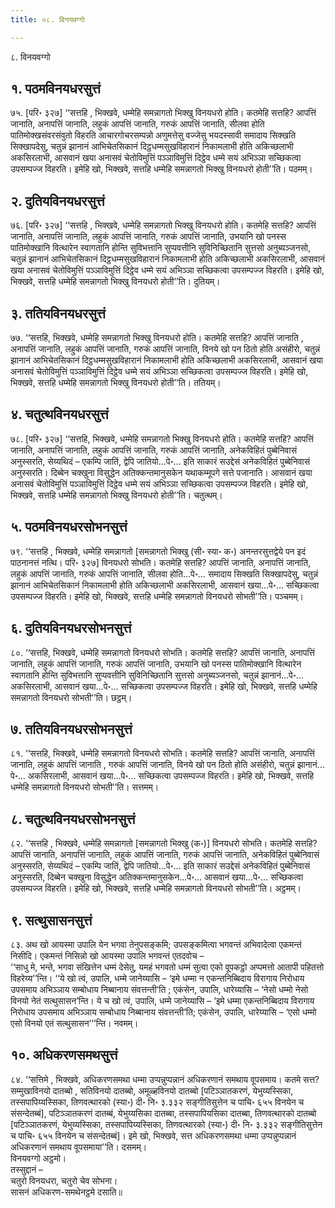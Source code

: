 ```yaml
---
title: ०८. विनयवग्गो

---
```

८. विनयवग्गो  


## १. पठमविनयधरसुत्तं

७५. [परि॰ ३२७] ‘‘सत्तहि , भिक्खवे, धम्मेहि समन्नागतो भिक्खु विनयधरो होति। कतमेहि सत्तहि? आपत्तिं जानाति, अनापत्तिं जानाति, लहुकं आपत्तिं जानाति, गरुकं आपत्तिं जानाति, सीलवा होति पातिमोक्खसंवरसंवुतो विहरति आचारगोचरसम्पन्नो अणुमत्तेसु वज्जेसु भयदस्सावी समादाय सिक्खति सिक्खापदेसु, चतुन्नं झानानं आभिचेतसिकानं दिट्ठधम्मसुखविहारानं निकामलाभी होति अकिच्छलाभी अकसिरलाभी, आसवानं खया अनासवं चेतोविमुत्तिं पञ्ञाविमुत्तिं दिट्ठेव धम्मे सयं अभिञ्ञा सच्छिकत्वा उपसम्पज्ज विहरति। इमेहि खो, भिक्खवे, सत्तहि धम्मेहि समन्नागतो भिक्खु विनयधरो होती’’ति। पठमम्।  


## २. दुतियविनयधरसुत्तं

७६. [परि॰ ३२७] ‘‘सत्तहि , भिक्खवे, धम्मेहि समन्नागतो भिक्खु विनयधरो होति। कतमेहि सत्तहि? आपत्तिं जानाति, अनापत्तिं जानाति, लहुकं आपत्तिं जानाति, गरुकं आपत्तिं जानाति, उभयानि खो पनस्स पातिमोक्खानि वित्थारेन स्वागतानि होन्ति सुविभत्तानि सुप्पवत्तीनि सुविनिच्छितानि सुत्तसो अनुब्यञ्जनसो, चतुन्नं झानानं आभिचेतसिकानं दिट्ठधम्मसुखविहारानं निकामलाभी होति अकिच्छलाभी अकसिरलाभी, आसवानं खया अनासवं चेतोविमुत्तिं पञ्ञाविमुत्तिं दिट्ठेव धम्मे सयं अभिञ्ञा सच्छिकत्वा उपसम्पज्ज विहरति। इमेहि खो, भिक्खवे, सत्तहि धम्मेहि समन्नागतो भिक्खु विनयधरो होती’’ति। दुतियम्।  


## ३. ततियविनयधरसुत्तं

७७. ‘‘सत्तहि, भिक्खवे, धम्मेहि समन्नागतो भिक्खु विनयधरो होति। कतमेहि सत्तहि? आपत्तिं जानाति , अनापत्तिं जानाति, लहुकं आपत्तिं जानाति, गरुकं आपत्तिं जानाति, विनये खो पन ठितो होति असंहीरो, चतुन्नं झानानं आभिचेतसिकानं दिट्ठधम्मसुखविहारानं निकामलाभी होति अकिच्छलाभी अकसिरलाभी, आसवानं खया अनासवं चेतोविमुत्तिं पञ्ञाविमुत्तिं दिट्ठेव धम्मे सयं अभिञ्ञा सच्छिकत्वा उपसम्पज्ज विहरति। इमेहि खो, भिक्खवे, सत्तहि धम्मेहि समन्नागतो भिक्खु विनयधरो होती’’ति। ततियम्।  


## ४. चतुत्थविनयधरसुत्तं

७८. [परि॰ ३२७] ‘‘सत्तहि, भिक्खवे, धम्मेहि समन्नागतो भिक्खु विनयधरो होति। कतमेहि सत्तहि? आपत्तिं जानाति, अनापत्तिं जानाति, लहुकं आपत्तिं जानाति, गरुकं आपत्तिं जानाति, अनेकविहितं पुब्बेनिवासं अनुस्सरति, सेय्यथिदं – एकम्पि जातिं, द्वेपि जातियो…पे॰… इति साकारं सउद्देसं अनेकविहितं पुब्बेनिवासं अनुस्सरति। दिब्बेन चक्खुना विसुद्धेन अतिक्कन्तमानुसकेन यथाकम्मूपगे सत्ते पजानाति। आसवानं खया अनासवं चेतोविमुत्तिं पञ्ञाविमुत्तिं दिट्ठेव धम्मे सयं अभिञ्ञा सच्छिकत्वा उपसम्पज्ज विहरति। इमेहि खो, भिक्खवे, सत्तहि धम्मेहि समन्नागतो भिक्खु विनयधरो होती’’ति। चतुत्थम्।  


## ५. पठमविनयधरसोभनसुत्तं

७९. ‘‘सत्तहि , भिक्खवे, धम्मेहि समन्नागतो [समन्नागतो भिक्खु (सी॰ स्या॰ क॰) अनन्तरसुत्तद्वेये पन इदं पाठनानत्तं नत्थि। परि॰ ३२७] विनयधरो सोभति। कतमेहि सत्तहि? आपत्तिं जानाति, अनापत्तिं जानाति, लहुकं आपत्तिं जानाति, गरुकं आपत्तिं जानाति, सीलवा होति…पे॰… समादाय सिक्खति सिक्खापदेसु, चतुन्नं झानानं आभिचेतसिकानं निकामलाभी होति अकिच्छलाभी अकसिरलाभी, आसवानं खया…पे॰… सच्छिकत्वा उपसम्पज्ज विहरति। इमेहि खो, भिक्खवे, सत्तहि धम्मेहि समन्नागतो विनयधरो सोभती’’ति। पञ्चमम्।  


## ६. दुतियविनयधरसोभनसुत्तं

८०. ‘‘सत्तहि, भिक्खवे, धम्मेहि समन्नागतो विनयधरो सोभति। कतमेहि सत्तहि? आपत्तिं जानाति, अनापत्तिं जानाति, लहुकं आपत्तिं जानाति, गरुकं आपत्तिं जानाति, उभयानि खो पनस्स पातिमोक्खानि वित्थारेन स्वागतानि होन्ति सुविभत्तानि सुप्पवत्तीनि सुविनिच्छितानि सुत्तसो अनुब्यञ्जनसो, चतुन्नं झानानं…पे॰… अकसिरलाभी, आसवानं खया…पे॰… सच्छिकत्वा उपसम्पज्ज विहरति। इमेहि खो, भिक्खवे, सत्तहि धम्मेहि समन्नागतो विनयधरो सोभती’’ति। छट्ठम्।  


## ७. ततियविनयधरसोभनसुत्तं

८१. ‘‘सत्तहि, भिक्खवे, धम्मेहि समन्नागतो विनयधरो सोभति। कतमेहि सत्तहि? आपत्तिं जानाति, अनापत्तिं जानाति, लहुकं आपत्तिं जानाति , गरुकं आपत्तिं जानाति, विनये खो पन ठितो होति असंहीरो, चतुन्नं झानानं…पे॰… अकसिरलाभी, आसवानं खया…पे॰… सच्छिकत्वा उपसम्पज्ज विहरति। इमेहि खो, भिक्खवे, सत्तहि धम्मेहि समन्नागतो विनयधरो सोभती’’ति। सत्तमम्।  


## ८. चतुत्थविनयधरसोभनसुत्तं

८२. ‘‘सत्तहि , भिक्खवे, धम्मेहि समन्नागतो [समन्नागतो भिक्खु (क॰)] विनयधरो सोभति। कतमेहि सत्तहि? आपत्तिं जानाति, अनापत्तिं जानाति, लहुकं आपत्तिं जानाति, गरुकं आपत्तिं जानाति, अनेकविहितं पुब्बेनिवासं अनुस्सरति, सेय्यथिदं – एकम्पि जातिं, द्वेपि जातियो…पे॰… इति साकारं सउद्देसं अनेकविहितं पुब्बेनिवासं अनुस्सरति, दिब्बेन चक्खुना विसुद्धेन अतिक्कन्तमानुसकेन…पे॰… आसवानं खया…पे॰… सच्छिकत्वा उपसम्पज्ज विहरति। इमेहि खो, भिक्खवे, सत्तहि धम्मेहि समन्नागतो विनयधरो सोभती’’ति। अट्ठमम्।  


## ९. सत्थुसासनसुत्तं

८३. अथ खो आयस्मा उपालि येन भगवा तेनुपसङ्कमि; उपसङ्कमित्वा भगवन्तं अभिवादेत्वा एकमन्तं निसीदि। एकमन्तं निसिन्नो खो आयस्मा उपालि भगवन्तं एतदवोच –  
‘‘साधु मे, भन्ते, भगवा संखित्तेन धम्मं देसेतु, यमहं भगवतो धम्मं सुत्वा एको वूपकट्ठो अप्पमत्तो आतापी पहितत्तो विहरेय्य’’न्ति। ‘‘ये खो त्वं, उपालि, धम्मे जानेय्यासि – ‘इमे धम्मा न एकन्तनिब्बिदाय विरागाय निरोधाय उपसमाय अभिञ्ञाय सम्बोधाय निब्बानाय संवत्तन्ती’ति ; एकंसेन, उपालि, धारेय्यासि – ‘नेसो धम्मो नेसो विनयो नेतं सत्थुसासन’न्ति। ये च खो त्वं, उपालि, धम्मे जानेय्यासि – ‘इमे धम्मा एकन्तनिब्बिदाय विरागाय निरोधाय उपसमाय अभिञ्ञाय सम्बोधाय निब्बानाय संवत्तन्ती’ति; एकंसेन, उपालि, धारेय्यासि – ‘एसो धम्मो एसो विनयो एतं सत्थुसासन’’’न्ति। नवमम्।  


## १०. अधिकरणसमथसुत्तं

८४. ‘‘सत्तिमे , भिक्खवे, अधिकरणसमथा धम्मा उप्पन्नुप्पन्नानं अधिकरणानं समथाय वूपसमाय। कतमे सत्त? सम्मुखाविनयो दातब्बो , सतिविनयो दातब्बो, अमूळ्हविनयो दातब्बो [पटिञ्ञातकरणं, येभुय्यस्सिका, तस्सपापिय्यस्सिका, तिणवत्थारको (स्या॰) दी॰ नि॰ ३.३३२ सङ्गीतिसुत्तेन च पाचि॰ ६५५ विनयेन च संसन्देतब्बं], पटिञ्ञातकरणं दातब्बं, येभुय्यसिका दातब्बा, तस्सपापियसिका दातब्बा, तिणवत्थारको दातब्बो [पटिञ्ञातकरणं, येभुय्यस्सिका, तस्सपापिय्यस्सिका, तिणवत्थारको (स्या॰) दी॰ नि॰ ३.३३२ सङ्गीतिसुत्तेन च पाचि॰ ६५५ विनयेन च संसन्देतब्बं]। इमे खो, भिक्खवे, सत्त अधिकरणसमथा धम्मा उप्पन्नुप्पन्नानं अधिकरणानं समथाय वूपसमाया’’ति। दसमम्।  
विनयवग्गो अट्ठमो।  
तस्सुद्दानं –  
चतुरो विनयधरा, चतुरो चेव सोभना।  
सासनं अधिकरण-समथेनट्ठमे दसाति॥  